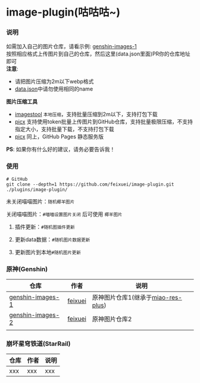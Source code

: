 # image-plugin(咕咕咕~)

### 说明

如需加入自己的图片仓库，请看示例: [genshin-images-1](https://github.com/feixuei/genshin-images-1)  
按照相应格式上传图片到自己的仓库，然后这里(data.json里面)PR你的仓库地址即可  
**注意**: 

- 请把图片压缩为2m以下webp格式  
- [data.json](./data/data.json)中请勿使用相同的name   

**图片压缩工具**
- [imagestool](https://imagestool.com/zh_CN/compress-images-to-specified-size)   `本地压缩`，支持批量压缩到2m以下，支持打包下载
- [picx](https://picx.xpoet.cn/#/toolbox/compress)   支持使用token批量上传图片到GitHub仓库，支持批量极限压缩，不支持指定大小，支持批量下载，不支持打包下载
- [picx](https://feixuei.github.io/#/toolbox/compress)   同上，GitHub Pages 静态服务版

**PS**: 如果你有什么好的建议，请务必要告诉我！  

### 使用

```shell
# GitHub
git clone --depth=1 https://github.com/feixuei/image-plugin.git ./plugins/image-plugin/

```

未关闭喵喵图片：`随机椰羊图片`

关闭喵喵图片：`#喵喵设置图片关闭` 后可使用  `椰羊图片`

1. 插件更新：`#随机图插件更新`

2. 更新data数据：`#随机图片数据更新`

3. 更新图片到本地`#随机图片更新`

### 原神(Genshin)

| 仓库 | 作者 | 说明 |
| ---- | ---- | ---- |
| [genshin-images-1](https://github.com/feixuei/genshin-images-1) | [feixuei](https://github.com/feixuei) | 原神图片仓库1(继承于[miao-res-plus](https://gitee.com/yoimiya-kokomi/miao-res-plus)) |
| [genshin-images-2](https://github.com/feixuei/genshin-images-2) | [feixuei](https://github.com/feixuei) | 原神图片仓库2 |
|  |  |  |

### 崩坏星穹铁道(StarRail)

| 仓库 | 作者 | 说明 |
| ---- | ---- | ---- |
| xxx  | xxx  | xxx  |

